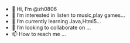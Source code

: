 - 👋 Hi, I’m @zh0806
- 👀 I’m interested in listen to music,play games...
- 🌱 I’m currently learning Java,Html5...
- 💞️ I’m looking to collaborate on ...
- 📫 How to reach me ...

<!---
zh0806/zh0806 is a ✨ special ✨ repository because its `README.md` (this file) appears on your GitHub profile.
You can click the Preview link to take a look at your changes.
--->
